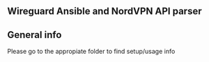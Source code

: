 ## Wireguard Ansible and NordVPN API parser

## General info
Please go to the appropiate folder to find setup/usage info
